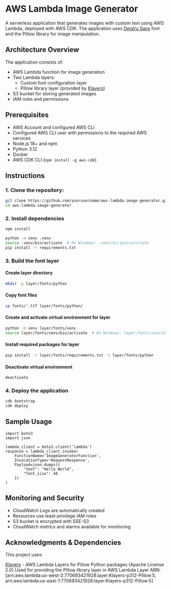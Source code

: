 # AWS Lambda Image Generator

A serverless application that generates images with custom text using AWS Lambda, deployed with AWS CDK. The application uses [DejaVu Sans](https://dejavu-fonts.github.io/) font and the Pillow library for image manipulation.

## Architecture Overview

The application consists of:
- AWS Lambda function for image generation
- Two Lambda layers:
  - Custom font configuration layer
  - Pillow library layer (provided by [Klayers](https://github.com/keithrozario/Klayers))
- S3 bucket for storing generated images
- IAM roles and permissions

## Prerequisites

- AWS Account and configured AWS CLI
- Configured AWS CLI user with permissions to the required AWS services
- Node.js 18+ and npm
- Python 3.12
- Docker
- AWS CDK CLI (`npm install -g aws-cdk`)

## Instructions

### 1. Clone the repository:
```bash
git clone https://github.com/yourusername/aws-lambda-image-generator.git
cd aws-lambda-image-generator
```

### 2. Install dependencies

```bash
npm install
```


```bash
python -m venv .venv
source .venv/bin/activate  # On Windows: .venv\Scripts\activate
pip install -r requirements.txt
```

### 3. Build the font layer
#### Create layer directory
```bash
mkdir -p layer/fonts/python
```

#### Copy font files
```bash
cp fonts/*.ttf layer/fonts/python/
```

#### Create and activate virtual environment for layer
```bash
python -m venv layer/fonts/venv
source layer/fonts/venv/bin/activate  # On Windows: layer\fonts\venv\Scripts\activate
```

#### Install required packages for layer
```bash
pip install -r layer/fonts/requirements.txt -t layer/fonts/python
```

#### Deactivate virtual environment
```bash
deactivate
```

### 4. Deploy the application
```bash
cdk bootstrap   
cdk deploy
```


## Sample Usage
```
import boto3
import json

lambda_client = boto3.client('lambda')
response = lambda_client.invoke(
    FunctionName='ImageGeneratorFunction',
    InvocationType='RequestResponse',
    Payload=json.dumps({
        "text": "Hello World",
        "font_size": 48
    })
)
```

## Monitoring and Security
- CloudWatch Logs are automatically created
- Resources use least-privilege IAM roles
- S3 bucket is encrypted with SSE-S3
- CloudWatch metrics and alarms available for monitoring


## Acknowledgments & Dependencies

This project uses:

[Klayers](https://github.com/keithrozario/Klayers) - AWS Lambda Layers for Pillow Python packages (Apache License 2.0)
Used for providing the Pillow library layer in AWS Lambda
Layer ARN: [arn:aws:lambda:us-west-2:770693421928:layer:Klayers-p312-Pillow:5, arn:aws:lambda:us-east-1:770693421928:layer:Klayers-p312-Pillow:5]
